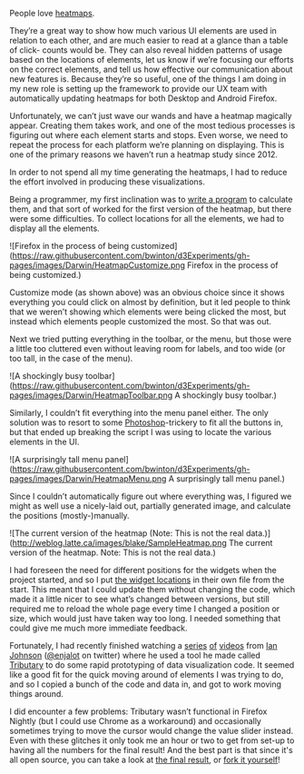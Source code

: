 <!--
.. title: Figuring out where things are in an image.
.. date: 2014-07-07 11:53:31
.. author: Blake Winton
.. tags: tributary, heatmap, mozilla
-->

People love [heatmaps](https://blog.mozilla.org/ux/2012/06/firefox-heatmap-study-2012-results-are-in/).

They’re a great way to show how much various UI elements are used in relation
to each other, and are much easier to read at a glance than a table of click-
counts would be.  They can also reveal hidden patterns of usage based on the
locations of elements, let us know if we’re focusing our efforts on the
correct elements, and tell us how effective our communication about new
features is.  Because they’re so useful, one of the things I am doing in my
new role is setting up the framework to provide our UX team with automatically
updating heatmaps for both Desktop and Android Firefox.
<!-- TEASER_END -->

Unfortunately, we can’t just wave our wands and have a heatmap magically
appear.  Creating them takes work, and one of the most tedious processes is
figuring out where each element starts and stops.  Even worse, we need to
repeat the process for each platform we’re planning on displaying. This is one
of the primary reasons we haven’t run a heatmap study since 2012.

In order to not spend all my time generating the heatmaps, I had to reduce the
effort involved in producing these visualizations.

Being a programmer, my first inclination was to [write a
program](https://github.com/bwinton/d3Experiments/blob/gh-pages/heatmap.scratchpad.js)
to calculate them, and that sort of worked for the first version of the
heatmap, but there were some difficulties.  To collect locations for all the
elements, we had to display all the elements.

![Firefox in the process of being customized](https://raw.githubusercontent.com/bwinton/d3Experiments/gh-pages/images/Darwin/HeatmapCustomize.png Firefox in the process of being customized.)

Customize mode (as shown above) was an obvious choice since it shows
everything you could click on almost by definition, but it led people to think
that we weren’t showing which elements were being clicked the most, but
instead which elements people customized the most.  So that was out.

Next we tried putting everything in the toolbar, or the menu, but those were a
little too cluttered even without leaving room for labels, and too wide (or
too tall, in the case of the menu).

![A shockingly busy toolbar](https://raw.githubusercontent.com/bwinton/d3Experiments/gh-pages/images/Darwin/HeatmapToolbar.png A shockingly busy toolbar.)

Similarly, I couldn’t fit everything into the menu panel either.  The only
solution was to resort to some [Photoshop](http://flyingmeat.com/acorn/)-trickery
to fit all the buttons in, but that ended up breaking the script I was using
to locate the various elements in the UI.

<style>
img[alt="A surprisingly tall menu panel"] {
  width: 270px;
  height: 915px;
  margin-left: calc(50% - 135px);
}
</style>

![A surprisingly tall menu panel](https://raw.githubusercontent.com/bwinton/d3Experiments/gh-pages/images/Darwin/HeatmapMenu.png A surprisingly tall menu panel.)

Since I couldn’t automatically figure out where everything was, I figured we
might as well use a nicely-laid out, partially generated image, and calculate
the positions (mostly-)manually.

![The current version of the heatmap (Note: This is not the real data.)](http://weblog.latte.ca/images/blake/SampleHeatmap.png The current version of the heatmap.  Note: This is not the real data.)

I had foreseen the need for different positions for the widgets when the
project started, and so I put [the widget
locations](https://github.com/bwinton/d3Experiments/blob/gh-pages/data/Darwin/widgets.csv)
in their own file from the start.  This meant that I could update them without
changing the code, which made it a little nicer to see what’s changed between
versions, but still required me to reload the whole page every time I changed
a position or size, which would just have taken way too long.  I needed
something that could give me much more immediate feedback.

Fortunately, I had recently finished watching a
[series](https://www.youtube.com/watch?v=PFxWmjiUWII&index=1&list=PLI_sHchSmdCDLfLl5uTnsaRB54tDlRubK)
[of](https://www.youtube.com/watch?v=sK6fLTJ9vf0&index=1&list=PLI_sHchSmdCC2Yg2IXzhGUc2V6dfZK_dV)
[videos](https://www.youtube.com/watch?v=h60j8k3SOrA&list=PLI_sHchSmdCBa3CrSwobdZWU-tV_ZeaCO&index=1)
from [Ian Johnson](http://enja.org/) ([@enjalot](https://twitter.com/enjalot)
on twitter) where he used a tool he made called
[Tributary](http://tributary.io/) to do some rapid prototyping of data
visualization code.  It seemed like a good fit for the quick moving around of
elements I was trying to do, and so I copied a bunch of the code and data in,
and got to work moving things around.

I did encounter a few problems: Tributary wasn’t functional in Firefox Nightly
(but I could use Chrome as a workaround) and occasionally sometimes trying to
move the cursor would change the value slider instead.  Even with these
glitches it only took me an hour or two to get from set-up to having all the
numbers for the final result!  And the best part is that since it's all open
source, you can take a look at
[the final result](http://tributary.io/inlet/2ba87a4bc8d56f3b4cfc), or
[fork it yourself](https://github.com/bwinton/d3Experiments/tree/gh-pages)!


